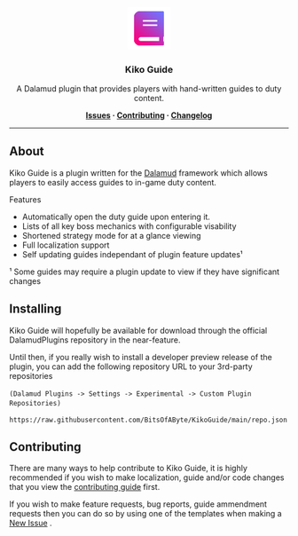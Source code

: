 <!-- Repository Header Begin -->
<div align="center">

<img src="./.assets/icon.png" alt="Kiko Guide Logo" width="15%">
  
### Kiko Guide
A Dalamud plugin that provides players with hand-written guides to duty content. 

**[Issues](https://github.com/BitsOfAByte/KikoGuide/issues) · [Contributing](https://github.com/BitsOfAByte/KikoGuide/blob/main/CONTRIBUTING.md) · [Changelog](https://github.com/BitsOfAByte/KikoGuide/blob/main/CHANGELOG.md)**
  
</div>

---
<!-- Repository Header End -->

## About
Kiko Guide is a plugin written for the [Dalamud](https://github.com/goatcorp/Dalamud) framework which allows players to easily access guides to in-game duty content. 

Features
- Automatically open the duty guide upon entering it.
- Lists of all key boss mechanics with configurable visability
- Shortened strategy mode for at a glance viewing
- Full localization support
- Self updating guides independant of plugin feature updates¹

¹ Some guides may require a plugin update to view if they have significant changes

## Installing
Kiko Guide will hopefully be available for download through the official DalamudPlugins repository in the near-feature.

Until then, if you really wish to install a developer preview release of the plugin, you can add the following repository URL to your 3rd-party repositories 

`(Dalamud Plugins -> Settings -> Experimental -> Custom Plugin Repositories)`

```
https://raw.githubusercontent.com/BitsOfAByte/KikoGuide/main/repo.json
```

## Contributing
There are many ways to help contribute to Kiko Guide, it is highly recommended if you wish to make localization, guide and/or code changes that you view the [contributing guide](CONTRIBUTING.md) first.

If you wish to make feature requests, bug reports, guide ammendment requests then you can do so by using one of the templates when making a [New Issue](https://github.com/BitsOfAByte/KikoGuide/issues/new) .